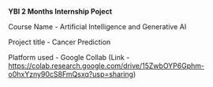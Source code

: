 **YBI 2 Months Internship Poject**

Course Name - Artificial Intelligence and Generative AI

Project title - Cancer Prediction

Platform used - Google Collab
(Link - https://colab.research.google.com/drive/15ZwbOYP6Gphm-o0hxYzny90cS8FmQsxq?usp=sharing)
